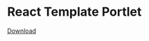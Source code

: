 # React Template Portlet

[Download](https://minhaskamal.github.io/DownGit/#/home?url=https://github.com/devclubspb/liferay-template/new/master/modules/react-template-portlet)
